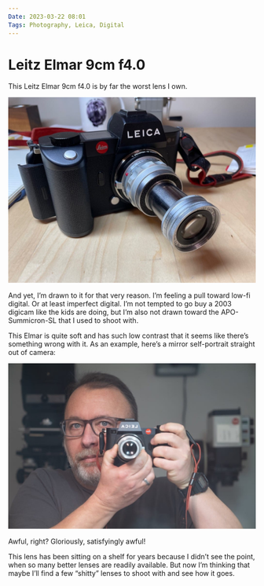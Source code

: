 ```yaml
---
Date: 2023-03-22 08:01
Tags: Photography, Leica, Digital
---
```


# Leitz Elmar 9cm f4.0

This Leitz Elmar 9cm f4.0 is by far the worst lens I own.

![Leica SL2 with Leitz Elmar 9cm](_sl2-with-elmar.jpg)

And yet, I’m drawn to it for that very reason. I’m feeling a pull toward low-fi digital. Or at least imperfect digital. I’m not tempted to go buy a 2003 digicam like the kids are doing, but I’m also not drawn toward the APO-Summicron-SL that I used to shoot with.

This Elmar is quite soft and has such low contrast that it seems like there’s something wrong with it. As an example, here’s a mirror self-portrait straight out of camera:

![Self-portrait using the Elmar 9cm](_selfie-with-elmar.jpg)

Awful, right? Gloriously, satisfyingly awful!

This lens has been sitting on a shelf for years because I didn’t see the point, when so many better lenses are readily available. But now I’m thinking that maybe I’ll find a few “shitty” lenses to shoot with and see how it goes.
